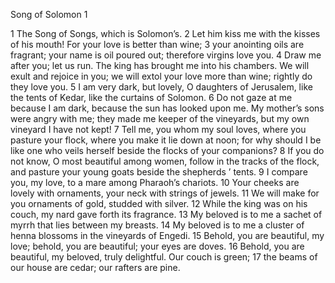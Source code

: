 Song of Solomon 1

1	The Song of Songs, which is Solomon’s.
2	Let him kiss me with the kisses of his mouth! For your love is better than wine;
3	your anointing oils are fragrant; your name is oil poured out; therefore virgins love you.
4	Draw me after you; let us run. The king has brought me into his chambers. We will exult and rejoice in you; we will extol your love more than wine; rightly do they love you.
5	I am very dark, but lovely, O daughters of Jerusalem, like the tents of Kedar, like the curtains of Solomon.
6	Do not gaze at me because I am dark, because the sun has looked upon me. My mother’s sons were angry with me; they made me keeper of the vineyards, but my own vineyard I have not kept!
7	Tell me, you whom my soul loves, where you pasture your flock, where you make it lie down at noon; for why should I be like one who veils herself beside the flocks of your companions?
8	If you do not know, O most beautiful among women, follow in the tracks of the flock, and pasture your young goats beside the shepherds ’ tents.
9	I compare you, my love, to a mare among Pharaoh’s chariots.
10	Your cheeks are lovely with ornaments, your neck with strings of jewels.
11	We will make for you ornaments of gold, studded with silver.
12	While the king was on his couch, my nard gave forth its fragrance.
13	My beloved is to me a sachet of myrrh that lies between my breasts.
14	My beloved is to me a cluster of henna blossoms in the vineyards of Engedi.
15	Behold, you are beautiful, my love; behold, you are beautiful; your eyes are doves.
16	Behold, you are beautiful, my beloved, truly delightful. Our couch is green;
17	the beams of our house are cedar; our rafters are pine.

